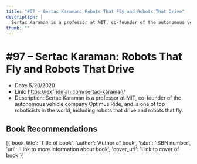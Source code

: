 ```yaml
---
title: "#97 – Sertac Karaman: Robots That Fly and Robots That Drive"
description: |
  Sertac Karaman is a professor at MIT, co-founder of the autonomous vehicle company Optimus Ride, and is one of top roboticists in the world, including robots that drive and robots that fly."
thumb: ""
---
```


# #97 – Sertac Karaman: Robots That Fly and Robots That Drive

  - Date: 5/20/2020
  - Link: https://lexfridman.com/sertac-karaman/
  - Description: Sertac Karaman is a professor at MIT, co-founder of the autonomous vehicle company Optimus Ride, and is one of top roboticists in the world, including robots that drive and robots that fly.

## Book Recommendations

[{'book_title': 'Title of book', 'author': 'Author of book', 'isbn': 'ISBN number', 'url': 'Link to more information about book', 'cover_url': 'Link to cover of book'}]